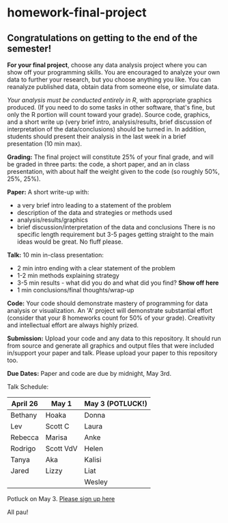 # homework-final-project

## Congratulations on getting to the end of the semester! 

**For your final project**, choose any data analysis project where you can show off your programming skills. You are encouraged to analyze your own data to further your research, but you choose anything you like. You can reanalyze published data, obtain data from someone else, or simulate data. 

*Your analysis must be conducted entirely in R*, with appropriate graphics produced. (If you need to do some tasks in other software, that's fine, but only the R portion will count toward your grade). Source code, graphics, and a short write up (very brief intro, analysis/results, brief discussion of interpretation of the data/conclusions) should be turned in. In addition, students should present their analysis in the last week in a brief presentation (10 min max).

**Grading:** The final project will constitute 25% of your final grade, and will be graded in three parts: the code, a short paper, and an in class presentation, with about half the weight given to the code (so roughly 50%, 25%, 25%). 

**Paper:** A short write-up with: 
 - a very brief intro leading to a statement of the problem
 - description of the data and strategies or methods used
 - analysis/results/graphics
 - brief discussion/interpretation of the data and conclusions
 There is no specific length requirement but 3-5 pages getting straight to the main ideas would be great. No fluff please. 
 
 **Talk:** 10 min in-class presentation:
 - 2 min intro ending with a clear statement of the problem
 - 1-2 min methods explaining strategy
 - 3-5 min results - what did you do and what did you find? **Show off here**
 - 1 min conclusions/final thoughts/wrap-up
 
**Code:**
Your code should demonstrate mastery of programming for data analysis or visualization. An 'A' project will demonstrate substantial effort (consider that your 8 homeworks count for 50% of your grade). Creativity and intellectual effort are always highly prized. 

**Submission:** Upload your code and any data to this repository. It should run from source and generate all graphics and output files that were included in/support your paper and talk. Please upload your paper to this repository too. 

**Due Dates:**
Paper and code are due by midnight, May 3rd. 

Talk Schedule: 

April 26 | May 1 | May 3 (POTLUCK!)
--- | --- | ---
Bethany | Hoaka | Donna 
Lev | Scott C | Laura 
Rebecca | Marisa | Anke
Rodrigo | Scott VdV | Helen
Tanya | Aka | Kalisi
Jared | Lizzy | Liat
| | | Wesley

Potluck on May 3. [Please sign up here](https://docs.google.com/spreadsheets/d/1vORFx0zH5mD1Ihne6ZQUwHMQ7EElg_MaAdyU6UGdxgs/edit?usp=sharing) 

All pau!
